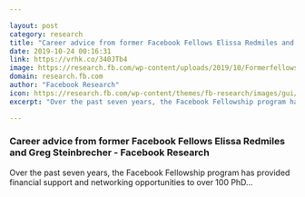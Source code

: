 ```yaml
---

layout: post
category: research
title: "Career advice from former Facebook Fellows Elissa Redmiles and Greg Steinbrecher - Facebook Research"
date: 2019-10-24 00:16:31
link: https://vrhk.co/340JTb4
image: https://research.fb.com/wp-content/uploads/2019/10/Formerfellows.png
domain: research.fb.com
author: "Facebook Research"
icon: https://research.fb.com/wp-content/themes/fb-research/images/gui/facebook.ico
excerpt: "Over the past seven years, the Facebook Fellowship program has provided financial support and networking opportunities to over 100 PhD…"

---
```


### Career advice from former Facebook Fellows Elissa Redmiles and Greg Steinbrecher - Facebook Research

Over the past seven years, the Facebook Fellowship program has provided financial support and networking opportunities to over 100 PhD…